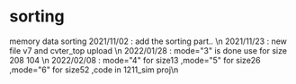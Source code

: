 # sorting
memory data sorting
2021/11/02  : add the sorting part..	\n
2021/11/23  : new file v7 and cvter_top upload	\n
2022/01/28	: mode="3" is done use for size 208 104 \n
2022/02/08	: mode="4" for size13 ,mode="5" for size26 ,mode="6" for size52 ,code in 1211_sim proj\n
